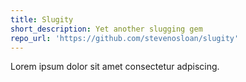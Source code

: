 ```yaml
---
title: Slugity
short_description: Yet another slugging gem
repo_url: 'https://github.com/stevenosloan/slugity'
---
```


Lorem ipsum dolor sit amet consectetur adpiscing.